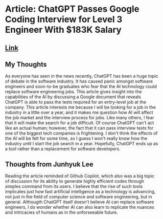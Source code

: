 # Article: ChatGPT Passes Google Coding Interview for Level 3 Engineer With $183K Salary

## [Link](https://www.pcmag.com/news/chatgpt-passes-google-coding-interview-for-level-3-engineer-with-183k-salary)

## My Thoughts
<p>As everyone has seen in the news recently, ChatGPT has been a huge topic of debate in the software industry. It has caused panic amongst software engineers and soon-to-be graduates who fear that the AI technology could replace software engineering jobs. This article gives insight into the capabilities of the AI by discussing a Google document that reveals ChatGPT is able to pass the tests required for an entry-level job at the company. This article interests me because I will be looking for a job in the industry in a little over a year, and it makes me question how AI will affect the job market and the interview process for jobs. Like many others, I fear that it will make the search for a job difficult. Of course ChatGPT can't act like an actual human; however, the fact that it can pass interview tests for one of the biggest tech companies is frightening. I don't think the effects of the AI will be felt for some time, so I guess I won't really know how the industry until I start the job search in a year. Hopefully, ChatGPT ends up as a tool rather than a replacement for software developers.</p>

## Thoughts from Junhyuk Lee
<p>Reading the article reminded of Github Copilot, which also was a big topic of discussion for its ability to generate highly efficient codes through simples command from its users. I believe that the rise of such tools implicates just how fast artificial intelligence as a technology is advancing, not just in the field of computer science and software engineering, but in general. Althougth ChatGPT itself doesn't believe AI can replace software engineers, I do wonder whether AI can also learn to replicate the nuances and intricacies of humans as in the unforseeable future.</p>